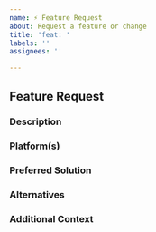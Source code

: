 ```yaml
---
name: ⚡️ Feature Request
about: Request a feature or change
title: 'feat: '
labels: ''
assignees: ''

---
```


## Feature Request

### Description
<!--
Describe the feature request. If your feature request is related to a problem, be sure to describe that as well.
-->



### Platform(s)
<!--
List the platforms for which this feature should be added.
-->



### Preferred Solution
<!-- Describe the solution you would prefer. -->



### Alternatives
<!-- Describe alternative solutions or features you've considered, if any. -->



### Additional Context
<!--
List any other information that is relevant to your issue. Stack traces, related issues, suggestions on how to fix, Stack Overflow links, forum links, etc.
-->
